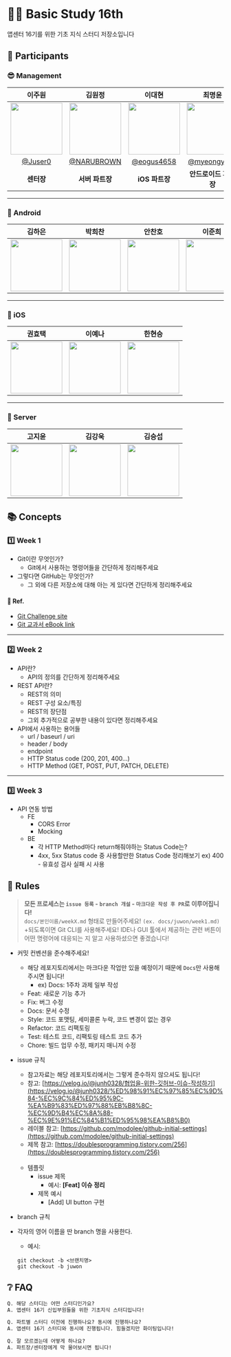 # 👩‍💻 Basic Study 16th
앱센터 16기를 위한 기초 지식 스터디 저장소입니다

## 🤗 Participants
### 😎 Management
|이주원|김원정|이대현|최명윤|
|:-:|:-:|:-:|:-:|
|<a href="https://github.com/Juser0"><img src="https://avatars.githubusercontent.com/u/108407945?v=4" width=120></a>|<a href="https://github.com/NARUBROWN"><img src="https://avatars.githubusercontent.com/u/38902021?v=4" width=120></a>|<a href="https://github.com/eogus4658"><img src="https://avatars.githubusercontent.com/u/58897339?v=4" width=120></a>|<a href="https://github.com/myeongyoon"><img src="https://avatars.githubusercontent.com/u/146305106?v=4" width=120></a>|
|[@Juser0](https://github.com/Juser0)|[@NARUBROWN](https://github.com/NARUBROWN)|[@eogus4658](https://github.com/eogus4658)|[@myeongyoon](https://github.com/myeongyoon)|
|**센터장**|**서버 파트장**|**iOS 파트장**|**안드로이드 파트장**|

---

### 📱 Android
|김하은|박희찬|안찬호|이준희|
|:-:|:-:|:-:|:-:|
|<a href="https://github.com/kihaeu"><img src="https://avatars.githubusercontent.com/u/163748800?v=4" width=120></a>|<a href="https://github.com/kichan05"><img src="https://avatars.githubusercontent.com/u/70091408?v=4" width=120></a>|<a href="https://github.com/ACH1002"><img src="https://avatars.githubusercontent.com/u/103422938?v=4" width=120></a>|<a href="https://github.com/Junhee8649"><img src="https://avatars.githubusercontent.com/u/67620918?v=4" width=120></a>|

---

### 🍎 iOS
|권효택|이예나|한현승|
|:-:|:-:|:-:|
|<a href="https://github.com/DIN-STUDIO"><img src="https://avatars.githubusercontent.com/u/86708287?v=4" width=120></a>|<a href="https://github.com/yena0213"><img src="https://avatars.githubusercontent.com/u/115888929?v=4" width=120></a>|<a href="https://github.com/82everywin"><img src="https://avatars.githubusercontent.com/u/109841880?v=4" width=120></a>|

---

### 💾 Server
|고지윤|김강욱|김승섭|
|:-:|:-:|:-:|
|<a href="https://github.com/jiyunio"><img src="https://avatars.githubusercontent.com/u/146628970?v=4" width=120></a>|<a href="https://github.com/kangwook1"><img src="https://avatars.githubusercontent.com/u/62889359?v=4" width=120></a>|<a href="https://github.com/ImKEISS"><img src="https://avatars.githubusercontent.com/u/86196038?v=4" width=120></a>|


## 📚 Concepts
### 1️⃣ Week 1
- Git이란 무엇인가?
    - Git에서 사용하는 명령어들을 간단하게 정리해주세요
- 그렇다면 GitHub는 무엇인가?
    - 그 외에 다른 저장소에 대해 아는 게 있다면 간단하게 정리해주세요

#### 📑 Ref.
- [Git Challenge site](https://git-challenge.com/)
- [Git 교과서 eBook link](https://thebook.io/080212/)

---

### 2️⃣ Week 2
- API란?
    - API의 정의를 간단하게 정리해주세요
- REST API란?
    - REST의 의미
    - REST 구성 요소/특징
    - REST의 장단점
    - 그외 추가적으로 공부한 내용이 있다면 정리해주세요
- API에서 사용하는 용어들
    - url / baseurl / uri
    - header / body
    - endpoint
    - HTTP Status code (200, 201, 400...)
    - HTTP Method (GET, POST, PUT, PATCH, DELETE)

---

### 3️⃣ Week 3
- API 연동 방법
    - FE
        - CORS Error
        - Mocking
    - BE
        - 각 HTTP Method마다 return해줘야하는 Status Code는?
        - 4xx, 5xx Status code 중 사용할만한 Status Code 정리해보기 ex) 400 - 유효성 검사 실패 시 사용

## 📝 Rules
> **모든 프로세스는 `issue 등록` - `branch 개설` - `마크다운 작성 후 PR`로 이루어집니다!**  
> `docs/본인이름/weekX.md` 형태로 만들어주세요! `(ex. docs/juwon/week1.md)`  
> +되도록이면 Git CLI를 사용해주세요! IDE나 GUI 툴에서 제공하는 관련 버튼이 어떤 명령어에 대응되는 지 알고 사용하셨으면 좋겠습니다!

- 커밋 컨벤션을 준수해주세요!
    - 해당 레포지토리에서는 마크다운 작업만 있을 예정이기 때문에 `Docs`만 사용해주시면 됩니다!
        - ex) Docs: 1주차 과제 일부 작성
    - Feat: 새로운 기능 추가
    - Fix: 버그 수정
    - Docs: 문서 수정
    - Style: 코드 포맷팅, 세미콜론 누락, 코드 변경이 없는 경우
    - Refactor: 코드 리팩토링
    - Test: 테스트 코드, 리팩토링 테스트 코드 추가
    - Chore: 빌드 업무 수정, 패키지 매니저 수정

- issue 규칙
    - 참고자료는 해당 레포지토리에서는 그렇게 준수하지 않으셔도 됩니다!
    - 참고: [https://velog.io/@junh0328/협업을-위한-깃허브-이슈-작성하기](https://velog.io/@junh0328/%ED%98%91%EC%97%85%EC%9D%84-%EC%9C%84%ED%95%9C-%EA%B9%83%ED%97%88%EB%B8%8C-%EC%9D%B4%EC%8A%88-%EC%9E%91%EC%84%B1%ED%95%98%EA%B8%B0)
    - 레이블 참고:
      [https://github.com/modolee/github-initial-settings](https://github.com/modolee/github-initial-settings)
    - 제목 참고: [https://doublesprogramming.tistory.com/256](https://doublesprogramming.tistory.com/256)
      <br><br>
    - 템플릿
        - issue 제목
            - 예시: **[Feat] 이슈 정리**
        - 제목 예시
            - [Add] UI button 구현

- branch 규칙
 - 각자의 영어 이름을 딴 branch 명을 사용한다.
    - 예시: 
    ```
    git checkout -b <브랜치명>      
    git checkout -b juwon
    ```

## ❔ FAQ
```markdown
Q. 해당 스터디는 어떤 스터디인가요?  
A. 앱센터 16기 신입부원들을 위한 기초지식 스터디입니다!
```

```markdown
Q. 파트별 스터디 이전에 진행하나요? 동시에 진행하나요? 
A. 앱센터 16기 스터디와 동시에 진행됩니다. 힘들겠지만 화이팅입니다!
```

```markdown
Q. 잘 모르겠는데 어떻게 하나요?
A. 파트장/센터장에게 막 물어보시면 됩니다!
```